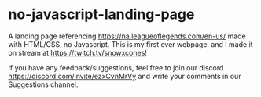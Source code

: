 # no-javascript-landing-page

A landing page referencing https://na.leagueoflegends.com/en-us/ made with HTML/CSS, no Javascript. This is my first ever webpage, and I made it on stream at https://twitch.tv/snowxcones! 

If you have any feedback/suggestions, feel free to join our discord https://discord.com/invite/ezxCvnMrVy and write your comments in our Suggestions channel. 
